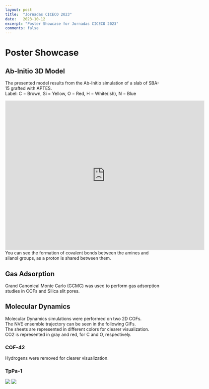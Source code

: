 ```yaml
---
layout: post
title:  "Jornadas CICECO 2023"
date:   2023-10-12
excerpt: "Poster Showcase for Jornadas CICECO 2023"
comments: false
---
```


# Poster Showcase

## Ab-Initio 3D Model
The presented model results from the Ab-Initio simulation of a slab of SBA-15 grafted with APTES.\
Label: C = Brown, Si = Yellow, O = Red, H = White(ish), N = Blue
<center><iframe width="640" height="480" style="border:1px solid #eeeeee;" src="https://3dviewer.net/embed.html#model=https://raw.githubusercontent.com/MSoares98/msoares98.github.io/master/assets/stl/slit_bare.3dm$camera=-1.30305,0.03332,-5.96578,0.03122,0.10828,0.08524,0.00000,1.00000,0.00000,45.00000$cameramode=perspective$envsettings=fishermans_bastion,off$backgroundcolor=42,43,46,255$defaultcolor=200,200,200$edgesettings=off,0,0,0,1"></iframe></center>
You can see the formation of covalent bonds between the amines and silanol groups, as a proton is shared between them.

## Gas Adsorption
Grand Canonical Monte Carlo (GCMC) was used to perform gas adsorption studies in COFs and Silica slit pores.


## Molecular Dynamics
Molecular Dynamics simulations were performed on two 2D COFs.\
The NVE ensemble trajectory can be seen in the following GIFs.\
The sheets are represented in different colors for clearer visualization.\
CO2 is represented in gray and red, for C and O, respectively.

### COF-42

Hydrogens were removed for clearer visualization.

### TpPa-1
![](https://i.imgur.com/xFg8F6a.gifv)
![](https://imgur.com/g3tVlDN)

